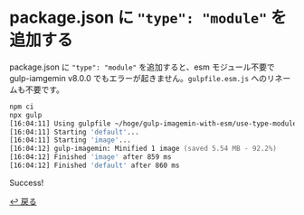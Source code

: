# package.json に `"type": "module"` を追加する

package.json に `"type": "module"` を追加すると、esm モジュール不要で gulp-iamgemin v8.0.0 でもエラーが起きません。`gulpfile.esm.js` へのリネームも不要です。

```zsh
npm ci
npx gulp
[16:04:11] Using gulpfile ~/hoge/gulp-imagemin-with-esm/use-type-module/gulpfile.js
[16:04:11] Starting 'default'...
[16:04:11] Starting 'image'...
[16:04:12] gulp-imagemin: Minified 1 image (saved 5.54 MB - 92.2%)
[16:04:12] Finished 'image' after 859 ms
[16:04:12] Finished 'default' after 860 ms
```

Success!

[↩︎ 戻る](../)
